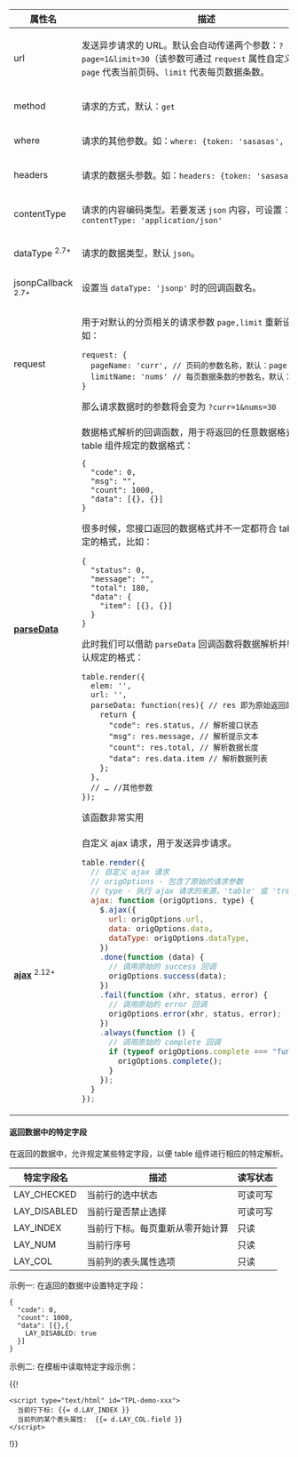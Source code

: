 <table class="layui-table">
  <colgroup>
    <col width="150">
    <col>
  </colgroup>
  <thead>
    <tr>
      <th>属性名</th>
      <th>描述</th>
    </tr> 
  </thead>
  <tbody>
    <tr>
<td>url</td>
<td>

发送异步请求的 URL。默认会自动传递两个参数：`?page=1&limit=30`（该参数可通过 `request` 属性自定义）
<br>`page` 代表当前页码、`limit` 代表每页数据条数。

</td>
    </tr>
    <tr>
<td>method</td>
<td>

请求的方式，默认：`get`

</td>
    </tr>
    <tr>
<td>where</td>
<td>

请求的其他参数。如：`where: {token: 'sasasas', id: 123}`

</td>
    </tr>
    <tr>
<td>headers</td>
<td>

请求的数据头参数。如：`headers: {token: 'sasasas'}`

</td>
    </tr>
    <tr>
<td>contentType</td>
<td>

请求的内容编码类型。若要发送 `json` 内容，可设置：<br>
`contentType: 'application/json'`

</td>
    </tr>
    <tr>
<td>dataType <sup>2.7+</sup></td>
<td>

请求的数据类型，默认 `json`。

</td>
    </tr>
    <tr>
<td>jsonpCallback <sup>2.7+</sup></td>
<td>

设置当 `dataType: 'jsonp'` 时的回调函数名。

</td>
    </tr>
    <tr>
<td>request</td>
<td>

用于对默认的分页相关的请求参数 `page,limit` 重新设定名称。如：

```
request: {
  pageName: 'curr', // 页码的参数名称，默认：page
  limitName: 'nums' // 每页数据条数的参数名，默认：limit
}
```

那么请求数据时的参数将会变为 `?curr=1&nums=30`

</td>
    </tr>
    <tr>
<td>

[**parseData**](#options.parseData)

</td>
<td>

<div class="ws-anchor" id="options.parseData">
  数据格式解析的回调函数，用于将返回的任意数据格式解析成 table 组件规定的数据格式：
</div>

```
{
  "code": 0,
  "msg": "",
  "count": 1000,
  "data": [{}, {}]
} 
```

很多时候，您接口返回的数据格式并不一定都符合 table 默认规定的格式，比如：

```
{
  "status": 0,
  "message": "", 
  "total": 180, 
  "data": {
    "item": [{}, {}]
  }
}
```

此时我们可以借助 `parseData` 回调函数将数据解析并转换为默认规定的格式：

```
table.render({
  elem: '',
  url: '',
  parseData: function(res){ // res 即为原始返回的数据
    return {
      "code": res.status, // 解析接口状态
      "msg": res.message, // 解析提示文本
      "count": res.total, // 解析数据长度
      "data": res.data.item // 解析数据列表
    };
  },
  // … //其他参数
}); 
```

该函数非常实用


</td>
    </tr>
    <tr>
<td>

[**ajax**](#options.ajax) <sup>2.12+</sup>

</td>
<td>

<div class="ws-anchor" id="options.ajax">
  自定义 ajax 请求，用于发送异步请求。
</div>

```js
table.render({
  // 自定义 ajax 请求
  // origOptions - 包含了原始的请求参数
  // type - 执行 ajax 请求的来源，'table' 或 'treeNodes'
  ajax: function (origOptions, type) {
    $.ajax({
      url: origOptions.url,
      data: origOptions.data,
      dataType: origOptions.dataType,
    })
    .done(function (data) {
      // 调用原始的 success 回调
      origOptions.success(data);
    })
    .fail(function (xhr, status, error) {
      // 调用原始的 error 回调
      origOptions.error(xhr, status, error);
    })
    .always(function () {
      // 调用原始的 complete 回调
      if (typeof origOptions.complete === "function") {
        origOptions.complete(); 
      }
    });
  }
});

```

</td>
    </tr>
  </tbody>
</table>

<h4 id="data.reserved" class="ws-anchor ws-bold">返回数据中的特定字段</h4>

在返回的数据中，允许规定某些特定字段，以便 table 组件进行相应的特定解析。

| 特定字段名 | 描述 | 读写状态 |
| --- | --- | --- |
| LAY_CHECKED | 当前行的选中状态 | 可读可写 |
| LAY_DISABLED | 当前行是否禁止选择 | 可读可写 |
| LAY_INDEX | 当前行下标。每页重新从零开始计算 | 只读 |
| LAY_NUM | 当前行序号 | 只读 |
| LAY_COL | 当前列的表头属性选项 | 只读 |

示例一: 在返回的数据中设置特定字段：

```
{
  "code": 0,
  "count": 1000,
  "data": [{},{
    LAY_DISABLED: true
  }]
}
```

示例二: 在模板中读取特定字段示例：

{{!
```
<script type="text/html" id="TPL-demo-xxx">
  当前行下标: {{= d.LAY_INDEX }} 
  当前列的某个表头属性:  {{= d.LAY_COL.field }}
</script>
```
!}}
